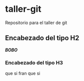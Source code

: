 # taller-git
Repositorio para el taller de git

## Encabezado del tipo H2

***BOBO***

### Encabezado del tipo H3

que si fran que si
